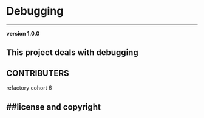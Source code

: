# Debugging
---

**version 1.0.0**

This project deals with debugging
---
## CONTRIBUTERS
refactory cohort 6

##license and copyright
---
